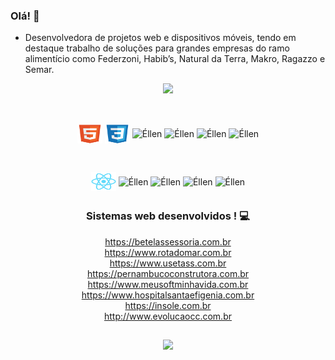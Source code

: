 ### Olá! 👋

- Desenvolvedora de projetos web e dispositivos móveis, tendo em destaque trabalho de soluções para grandes empresas do ramo alimentício como Federzoni, Habib’s, Natural da Terra, Makro, Ragazzo e Semar.


<div align="center">
  <img height="180em" src="https://github-readme-stats.vercel.app/api?username=ellen-franek&show_icons=true&theme=dracula&include_all_commits=true&count_private=true"/>
  
  ##

<div style="display: inline_block"><br>
    <img align="center" alt="Éllen" height="30" width="40" src="https://raw.githubusercontent.com/devicons/devicon/master/icons/html5/html5-original.svg">
    <img align="center" alt="Éllen" height="30" width="40" src="https://raw.githubusercontent.com/devicons/devicon/master/icons/css3/css3-original.svg">
    <img align="center" alt="Éllen" height="30" width="40" src="https://cdn.jsdelivr.net/gh/devicons/devicon/icons/sass/sass-original.svg">
    <img align="center" alt="Éllen" height="30" width="40" src="https://cdn.jsdelivr.net/gh/devicons/devicon/icons/java/java-original.svg">
    <img align="center" alt="Éllen" height="30" width="40" src="https://cdn.jsdelivr.net/gh/devicons/devicon/icons/javascript/javascript-original.svg">
    <img align="center" alt="Éllen" height="30" width="40" src="https://cdn.jsdelivr.net/gh/devicons/devicon/icons/php/php-original.svg">
  </div>
  
##  
<div style="display: inline_block"><br>
    <img align="center" alt="Éllen" height="30" width="40" src="https://raw.githubusercontent.com/devicons/devicon/master/icons/react/react-original.svg">
    <img align="center" alt="Éllen" height="30" width="40" src="https://cdn.jsdelivr.net/gh/devicons/devicon/icons/angularjs/angularjs-original.svg">
    <img align="center" alt="Éllen" height="30" width="40" src="https://cdn.jsdelivr.net/gh/devicons/devicon/icons/bootstrap/bootstrap-original.svg">
    <img align="center" alt="Éllen" height="30" width="40" src="https://cdn.jsdelivr.net/gh/devicons/devicon/icons/jquery/jquery-plain-wordmark.svg">
    <img align="center" alt="Éllen" height="30" width="40" src="https://cdn.jsdelivr.net/gh/devicons/devicon/icons/nodejs/nodejs-original-wordmark.svg">
  
</div>
  
  ##
  
  ### Sistemas web desenvolvidos ! 💻
  
  https://betelassessoria.com.br
  <br>
  https://www.rotadomar.com.br
  <br>
  https://www.usetass.com.br
  <br>
  https://pernambucoconstrutora.com.br
  <br>
  https://www.meusoftminhavida.com.br
  <br>
  https://www.hospitalsantaefigenia.com.br
  <br>
  https://insole.com.br
  <br>
  http://www.evolucaocc.com.br
  
  ##
  
  <div> 
  <a href="https://www.linkedin.com/in/ellen-franek" target="_blank"><img src="https://img.shields.io/badge/-LinkedIn-%230077B5?style=for-the-badge&logo=linkedin&logoColor=white" target="_blank"></a> 

    
